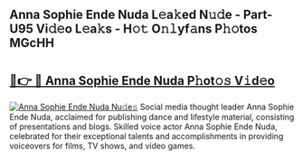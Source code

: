 ## Anna Sophie Ende Nuda L𝚎a𝚔ed N𝚞𝚍e - Part-U95 Vi𝚍𝚎o L𝚎a𝚔s - H𝚘𝚝 O𝚗𝚕yf𝚊ns P𝚑𝚘tos MGcHH

# <h2><a href="http://kfelwl.oniu.top/?m=Anna+Sophie+Ende+Nuda">🔗👉 🔴 Anna Sophie Ende Nuda P𝚑ot𝚘𝚜 V𝚒d𝚎o</a></h2>

[![Anna Sophie Ende Nuda Nu𝚍e𝚜](https://i.imgur.com/0qMVB7G.gif)](http://kfelwl.oniu.top/?m=Anna+Sophie+Ende+Nuda)
Social media thought leader Anna Sophie Ende Nuda, acclaimed for publishing dance and lifestyle material, consisting of presentations and blogs. Skilled voice actor Anna Sophie Ende Nuda, celebrated for their exceptional talents and accomplishments in providing voiceovers for films, TV shows, and video games.  
